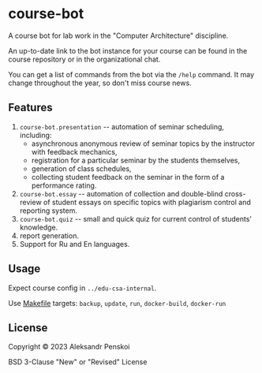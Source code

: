 # course-bot

A course bot for lab work in the "Computer Architecture" discipline.

An up-to-date link to the bot instance for your course can be found in the course repository or in the organizational chat.

You can get a list of commands from the bot via the `/help` command. It may change throughout the year, so don't miss course news.

## Features

1. `course-bot.presentation` -- automation of seminar scheduling, including:
    - asynchronous anonymous review of seminar topics by the instructor with feedback mechanics,
    - registration for a particular seminar by the students themselves,
    - generation of class schedules,
    - collecting student feedback on the seminar in the form of a performance rating.
2. `course-bot.essay` -- automation of collection and double-blind cross-review of student essays on specific topics with plagiarism control and reporting system.
3. `course-bot.quiz` -- small and quick quiz for current control of students' knowledge.
4. report generation.
5. Support for Ru and En languages.

## Usage

Expect course config in `../edu-csa-internal`.

Use [Makefile](Makefile) targets: `backup`, `update`, `run`, `docker-build`, `docker-run`

## License

Copyright © 2023 Aleksandr Penskoi

BSD 3-Clause "New" or "Revised" License
